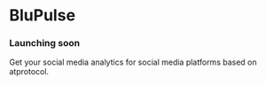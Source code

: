 # BluPulse

### Launching soon

Get your social media analytics for social media platforms based on atprotocol.

